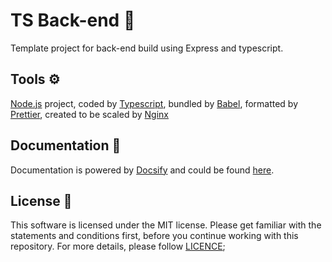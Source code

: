 # TS Back-end 🚀

Template project for back-end build using Express and typescript.

## Tools ⚙️

[Node.js](https://nodejs.org/en/) project, coded by [Typescript](https://www.typescriptlang.org/index.html), bundled by [Babel](https://babeljs.io/), formatted by [Prettier](https://prettier.io/), created to be scaled by [Nginx](https://www.nginx.com/)

## Documentation 📓

Documentation is powered by [Docsify](https://docsify.js.org/#/) and could be found [here](https://raydarar.github.io/template.ts.back-end/#/).

## License 📢

This software is licensed under the MIT license. Please get familiar with the statements and conditions first, before you continue working with this repository. For more details, please follow [LICENCE](./LICENSE);

